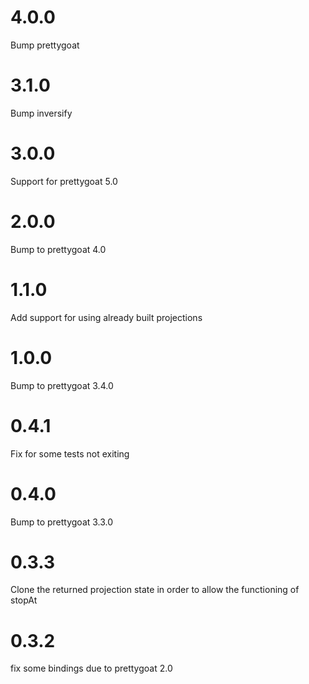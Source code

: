 # 4.0.0

Bump prettygoat

# 3.1.0

Bump inversify

# 3.0.0

Support for prettygoat 5.0

# 2.0.0

Bump to prettygoat 4.0

# 1.1.0

Add support for using already built projections

# 1.0.0

Bump to prettygoat 3.4.0

# 0.4.1

Fix for some tests not exiting

# 0.4.0

Bump to prettygoat 3.3.0

# 0.3.3

Clone the returned projection state in order to allow the functioning of stopAt

# 0.3.2

fix some bindings due to prettygoat 2.0